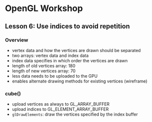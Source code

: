 # OpenGL Workshop

## Lesson 6: Use indices to avoid repetition

### Overview

- vertex data and how the vertices are drawn should be separated
- two arrays: vertex data and index data
- index data specifies in which order the vertices are drawn
- length of old vertices array: 180
- length of new vertices array: 70
- less data needs to be uploaded to the GPU
- enables alternate drawing methods for existing vertices (wireframe)

### cube()

- upload vertices as always to GL_ARRAY_BUFFER
- upload indices to GL_ELEMENT_ARRAY_BUFFER
- ```glDrawElements```: draw the vertices specified by the index buffer
